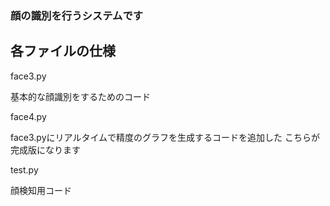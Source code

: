 ### 顔の識別を行うシステムです
## 各ファイルの仕様
face3.py

基本的な顔識別をするためのコード

face4.py

face3.pyにリアルタイムで精度のグラフを生成するコードを追加した
こちらが完成版になります

test.py

顔検知用コード
